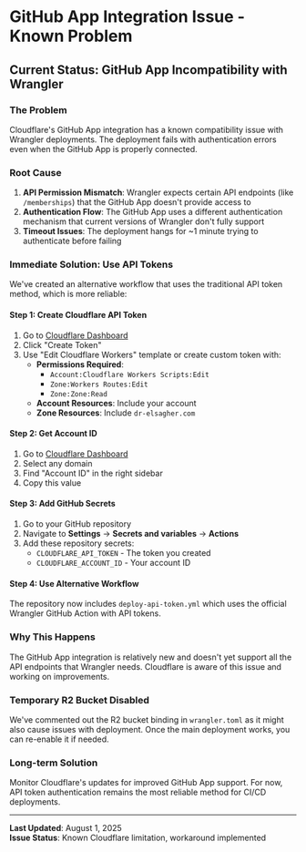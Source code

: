 # GitHub App Integration Issue - Known Problem

## Current Status: GitHub App Incompatibility with Wrangler

### The Problem

Cloudflare's GitHub App integration has a known compatibility issue with Wrangler deployments. The deployment fails with authentication errors even when the GitHub App is properly connected.

### Root Cause

1. **API Permission Mismatch**: Wrangler expects certain API endpoints (like `/memberships`) that the GitHub App doesn't provide access to
2. **Authentication Flow**: The GitHub App uses a different authentication mechanism that current versions of Wrangler don't fully support
3. **Timeout Issues**: The deployment hangs for ~1 minute trying to authenticate before failing

### Immediate Solution: Use API Tokens

We've created an alternative workflow that uses the traditional API token method, which is more reliable:

#### Step 1: Create Cloudflare API Token

1. Go to [Cloudflare Dashboard](https://dash.cloudflare.com/profile/api-tokens)
2. Click "Create Token"
3. Use "Edit Cloudflare Workers" template or create custom token with:
   - **Permissions Required**:
     - `Account:Cloudflare Workers Scripts:Edit`
     - `Zone:Workers Routes:Edit` 
     - `Zone:Zone:Read`
   - **Account Resources**: Include your account
   - **Zone Resources**: Include `dr-elsagher.com`

#### Step 2: Get Account ID

1. Go to [Cloudflare Dashboard](https://dash.cloudflare.com/)
2. Select any domain
3. Find "Account ID" in the right sidebar
4. Copy this value

#### Step 3: Add GitHub Secrets

1. Go to your GitHub repository
2. Navigate to **Settings** → **Secrets and variables** → **Actions**
3. Add these repository secrets:
   - `CLOUDFLARE_API_TOKEN` - The token you created
   - `CLOUDFLARE_ACCOUNT_ID` - Your account ID

#### Step 4: Use Alternative Workflow

The repository now includes `deploy-api-token.yml` which uses the official Wrangler GitHub Action with API tokens.

### Why This Happens

The GitHub App integration is relatively new and doesn't yet support all the API endpoints that Wrangler needs. Cloudflare is aware of this issue and working on improvements.

### Temporary R2 Bucket Disabled

We've commented out the R2 bucket binding in `wrangler.toml` as it might also cause issues with deployment. Once the main deployment works, you can re-enable it if needed.

### Long-term Solution

Monitor Cloudflare's updates for improved GitHub App support. For now, API token authentication remains the most reliable method for CI/CD deployments.

---

**Last Updated**: August 1, 2025  
**Issue Status**: Known Cloudflare limitation, workaround implemented